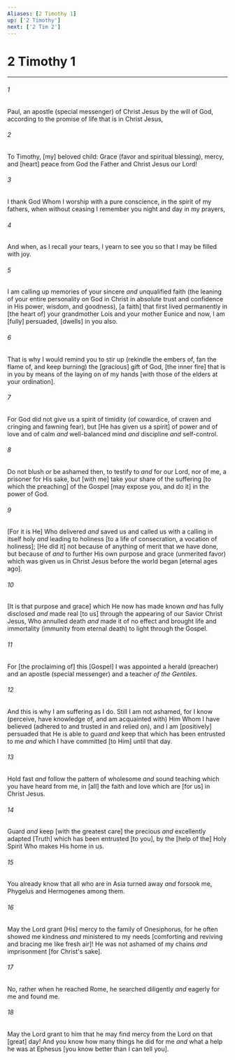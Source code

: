 ```yaml
---
Aliases: [2 Timothy 1]
up: ['2 Timothy']
next: ['2 Tim 2']
---
```

# 2 Timothy 1

***














###### 1 






Paul, an apostle (special messenger) of Christ Jesus by the will of God, according to the promise of life that is in Christ Jesus, 













###### 2 






To Timothy, [my] beloved child: Grace (favor and spiritual blessing), mercy, and [heart] peace from God the Father and Christ Jesus our Lord! 













###### 3 






I thank God Whom I worship with a pure conscience, in the spirit of my fathers, when without ceasing I remember you night and day in my prayers, 













###### 4 






And when, as I recall your tears, I yearn to see you so that I may be filled with joy. 













###### 5 






I am calling up memories of your sincere _and_ unqualified faith (the leaning of your entire personality on God in Christ in absolute trust and confidence in His power, wisdom, and goodness), [a faith] that first lived permanently in [the heart of] your grandmother Lois and your mother Eunice and now, I am [fully] persuaded, [dwells] in you also. 













###### 6 






That is why I would remind you to stir up (rekindle the embers of, fan the flame of, and keep burning) the [gracious] gift of God, [the inner fire] that is in you by means of the laying on of my hands [with those of the elders at your ordination]. 













###### 7 






For God did not give us a spirit of timidity (of cowardice, of craven and cringing and fawning fear), but [He has given us a spirit] of power and of love and of calm _and_ well-balanced mind _and_ discipline _and_ self-control. 













###### 8 






Do not blush _or_ be ashamed then, to testify to _and_ for our Lord, nor of me, a prisoner for His sake, but [with me] take your share of the suffering [to which the preaching] of the Gospel [may expose you, and do it] in the power of God. 













###### 9 






[For it is He] Who delivered _and_ saved us and called us with a calling in itself holy _and_ leading to holiness [to a life of consecration, a vocation of holiness]; [He did it] not because of anything of merit that we have done, but because of _and_ to further His own purpose and grace (unmerited favor) which was given us in Christ Jesus before the world began [eternal ages ago]. 













###### 10 






[It is that purpose and grace] which He now has made known _and_ has fully disclosed _and_ made real [to us] through the appearing of our Savior Christ Jesus, Who annulled death _and_ made it of no effect and brought life and immortality (immunity from eternal death) to light through the Gospel. 













###### 11 






For [the proclaiming of] this [Gospel] I was appointed a herald (preacher) and an apostle (special messenger) and a teacher _of the Gentiles_. 













###### 12 






And this is why I am suffering as I do. Still I am not ashamed, for I know (perceive, have knowledge of, and am acquainted with) Him Whom I have believed (adhered to and trusted in and relied on), and I am [positively] persuaded that He is able to guard _and_ keep that which has been entrusted to me _and_ which I have committed [to Him] until that day. 













###### 13 






Hold fast _and_ follow the pattern of wholesome _and_ sound teaching which you have heard from me, in [all] the faith and love which are [for us] in Christ Jesus. 













###### 14 






Guard _and_ keep [with the greatest care] the precious _and_ excellently adapted [Truth] which has been entrusted [to you], by the [help of the] Holy Spirit Who makes His home in us. 













###### 15 






You already know that all who are in Asia turned away _and_ forsook me, Phygelus and Hermogenes among them. 













###### 16 






May the Lord grant [His] mercy to the family of Onesiphorus, for he often showed me kindness _and_ ministered to my needs [comforting and reviving and bracing me like fresh air]! He was not ashamed of my chains _and_ imprisonment [for Christ's sake]. 













###### 17 






No, rather when he reached Rome, he searched diligently _and_ eagerly for me and found me. 













###### 18 






May the Lord grant to him that he may find mercy from the Lord on that [great] day! And you know how many things he did for me _and_ what a help he was at Ephesus [you know better than I can tell you].
